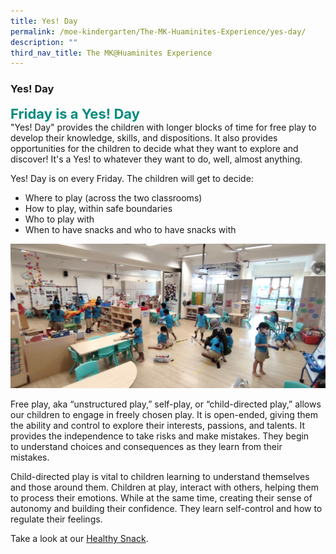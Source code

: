 ```yaml
---
title: Yes! Day
permalink: /moe-kindergarten/The-MK-Huaminites-Experience/yes-day/
description: ""
third_nav_title: The MK@Huaminites Experience
---
```

### **Yes! Day**

<b style="color:#038C7F; font-size:22px;">Friday is a Yes! Day</b><br>
"Yes! Day" provides the children with longer blocks of time for free play to develop their knowledge, skills, and dispositions. It also provides opportunities for the children to decide what they want to explore and discover! It's a Yes! to whatever they want to do, well, almost anything.

Yes! Day is on every Friday. The children will get to decide:
* Where to play (across the two classrooms)
* How to play, within safe boundaries
* Who to play with
* When to have snacks and who to have snacks with

![](/images/Yes%20Day%2001.jpg)

Free play, aka “unstructured play,” self-play, or “child-directed play,” allows our children to engage in freely chosen play. It is open-ended, giving them the ability and control to explore their interests, passions, and talents. It provides the independence to take risks and make mistakes. They begin to understand choices and consequences as they learn from their mistakes. 

Child-directed play is vital to children learning to understand themselves and those around them. Children at play, interact with others, helping them to process their emotions. While at the same time, creating their sense of autonomy and building their confidence. They learn self-control and how to regulate their feelings.

Take a look at our [Healthy Snack](https://huaminpri.moe.edu.sg/mk-at-huamin/the-mk-at-huaminites-experience/our-snack).